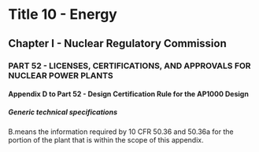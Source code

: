 
# Title 10 - Energy
## Chapter I - Nuclear Regulatory Commission
### PART 52 - LICENSES, CERTIFICATIONS, AND APPROVALS FOR NUCLEAR POWER PLANTS
#### Appendix D to Part 52 - Design Certification Rule for the AP1000 Design
##### Generic technical specifications

B.means the information required by 10 CFR 50.36 and 50.36a for the portion of the plant that is within the scope of this appendix.
